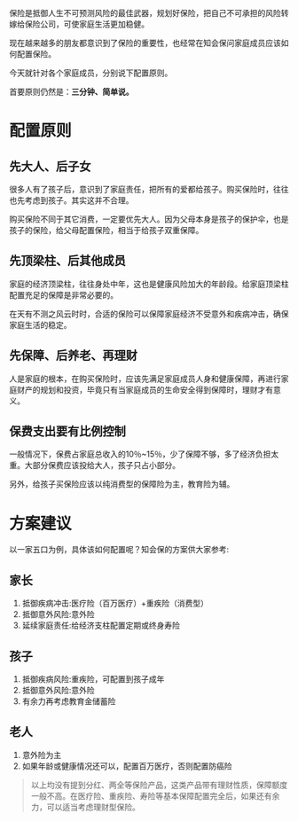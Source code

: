 保险是抵御人生不可预测风险的最佳武器，规划好保险，把自己不可承担的风险转嫁给保险公司，可使家庭生活更加稳健。

现在越来越多的朋友都意识到了保险的重要性，也经常在知会保问家庭成员应该如何配置保险。

今天就针对各个家庭成员，分别说下配置原则。

首要原则仍然是：**三分钟、简单说。**

# **配置原则**

## **先大人、后子女**

很多人有了孩子后，意识到了家庭责任，把所有的爱都给孩子。购买保险时，往往也先考虑到孩子。其实这并不合理。

购买保险不同于其它消费，一定要优先大人。因为父母本身是孩子的保护伞，也是孩子的保险，给父母配置保险，相当于给孩子双重保障。

## **先顶梁柱、后其他成员**

家庭的经济顶梁柱，往往身处中年，这也是健康风险加大的年龄段。给家庭顶梁柱配置充足的保障是非常必要的。

在天有不测之风云时时，合适的保险可以保障家庭经济不受意外和疾病冲击，确保家庭生活的稳定。

## **先保障、后养老、再理财**

人是家庭的根本，在购买保险时，应该先满足家庭成员人身和健康保障，再进行家庭财产的规划和投资，毕竟只有当家庭成员的生命安全得到保障时，理财才有意义。

## **保费支出要有比例控制**

一般情况下，保费占家庭总收入的10％~15％，少了保障不够，多了经济负担太重。大部分保费应该投给大人，孩子只占小部分。

另外，给孩子买保险应该以纯消费型的保障险为主，教育险为辅。

# **方案建议**

以一家五口为例，具体该如何配置呢？知会保的方案供大家参考:

## **家长**

1. 抵御疾病冲击:医疗险（百万医疗）+重疾险（消费型）
2. 抵御意外风险:意外险
3. 延续家庭责任:给经济支柱配置定期或终身寿险

## **孩子**

1. 抵御疾病风险:重疾险，可配置到孩子成年
2. 抵御意外风险:意外险
3. 有余力再考虑教育金储蓄险

## **老人**

1. 意外险为主
2. 如果年龄或健康情况还可以，配置百万医疗，否则配置防癌险

> 以上均没有提到分红、两全等保险产品，这类产品带有理财性质，保障额度一般不高。在医疗险、重疾险、寿险等基本保障配置完全后，如果还有余力，可以适当考虑理财型保险。



